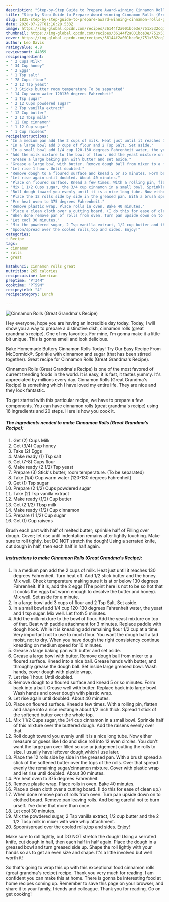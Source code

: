 ```yaml
---
description: "Step-by-Step Guide to Prepare Award-winning Cinnamon Rolls (Great Grandma&amp;#39;s Recipe)"
title: "Step-by-Step Guide to Prepare Award-winning Cinnamon Rolls (Great Grandma&amp;#39;s Recipe)"
slug: 1835-step-by-step-guide-to-prepare-award-winning-cinnamon-rolls-great-grandma-and-39-s-recipe
date: 2020-07-27T01:16:28.533Z
image: https://img-global.cpcdn.com/recipes/36144f2a001bce3e/751x532cq70/cinnamon-rolls-great-grandmas-recipe-recipe-main-photo.jpg
thumbnail: https://img-global.cpcdn.com/recipes/36144f2a001bce3e/751x532cq70/cinnamon-rolls-great-grandmas-recipe-recipe-main-photo.jpg
cover: https://img-global.cpcdn.com/recipes/36144f2a001bce3e/751x532cq70/cinnamon-rolls-great-grandmas-recipe-recipe-main-photo.jpg
author: Leo Davis
ratingvalue: 4.8
reviewcount: 44059
recipeingredient:
- " 2 Cups Milk"
- " 34 Cup honey"
- " 2 Eggs"
- " 1 Tsp salt"
- " 78 Cups flour"
- " 2 12 Tsp yeast"
- " 3 Sticks butter room temperature To be separated"
- " 14 Cup warm water 120130 degrees Fahrenheit"
- " 1 Tsp sugar"
- " 2 12 Cups powdered sugar"
- " 2 Tsp vanilla extract"
- " 12 Cup butter"
- " 2 12 Tbsp milk"
- " 12 Cup cinnamon"
- " 1 12 Cup sugar"
- " 1 Cup raisens"
recipeinstructions:
- "In a medium pan add the 2 cups of milk. Heat just until it reaches 130 degrees Fahrenheit. Turn heat off. Add 1/2 stick butter and the honey. Mix well. Check temperature making sure it is at or below 130 degrees Fahrenheit. If it is, add the 2 eggs (The point here is not to be so hot that it cooks the eggs but warm enough to desolve the butter and honey). Mix well. Set aside for a minute."
- "In a large bowl add 3 cups of flour and 2 Tsp Salt. Set aside."
- "In a small bowl add 1/4 cup 120-130 degrees Fahrenheit water, the yeast and 1 tsp sugar. Mix well. Let froth 5 minutes."
- "Add the milk mixture to the bowl of flour. Add the yeast mixture on top of that. Beat with paddle attachment for 3 minutes. Replace paddle with dough hook. While it is kneading add remaining flour 1/2 cup at a time. Very important not to use to much flour. You want the dough ball a tad moist, not to dry. When you have dough the right consistency continue kneading on medium speed for 10 minutes."
- "Grease a large baking pan with butter and set aside."
- "Grease a large bowl with butter. Remove dough ball from mixer to a floured surface. Knead into a nice ball. Grease hands with butter, and throughly grease the dough ball. Set inside large greased bowl. Wash hands, cover dough with plastic wrap."
- "Let rise 1 hour. Until doubled."
- "Remove dough to a floured surface and knead 5 or so minutes. Form back into a ball. Grease well with butter. Replace back into large bowl. Wash hands and cover dough with plastic wrap."
- "Let rise again until doubled. About 40 minutes."
- "Place on floured surface. Knead a few times. With a rolling pin, flatten and shape into a nice rectangle about 1/2 inch thick. Spread 1 stick of the softened butter over the whole top."
- "Mix 1 1/2 Cups sugar, the 3/4 cup cinnamon in a small bowl. Sprinkle half of this mixture over the buttered dough. Add the raisens evenly over that."
- "Roll dough toward you evenly until it is a nice long tube. Now either measure or guess like I do and slice roll into 12 even circles. You don&#39;t want the large pan over filled so use ur judgement cutting the rolls to size. l usually have leftover dough,which I use later."
- "Place the 12 rolls side by side in the greased pan. With a brush spread a stick of the softened butter over the tops of the rolls. Over that spread evenly the remaining sugar/cinnamon mixture. Cover with plastic wrap and let rise until doubled. About 30 minutes."
- "Pre heat oven to 375 degrees Fahrenheit."
- "Remove plastic wrap. Place rolls in oven. Bake 40 minutes."
- "Place a clean cloth over a cutting board. (I do this for ease of clean up.)"
- "When done remove pan of rolls from oven. Turn pan upside down on to clothed board. Remove pan leaving rolls. And being careful not to burn urself. I&#39;ve done that more than once."
- "Let cool 30 minutes."
- "Mix the powdered sugar, 2 Tsp vanilla extract, 1/2 cup butter and the 2 1/2 Tbsp milk in mixer with wire whip attachment."
- "Spoon/spread over the cooled rolls,top and sides. Enjoy!"
categories:
- Recipe
tags:
- cinnamon
- rolls
- great

katakunci: cinnamon rolls great 
nutrition: 265 calories
recipecuisine: American
preptime: "PT34M"
cooktime: "PT59M"
recipeyield: "4"
recipecategory: Lunch

---
```



![Cinnamon Rolls (Great Grandma&#39;s Recipe)](https://img-global.cpcdn.com/recipes/36144f2a001bce3e/751x532cq70/cinnamon-rolls-great-grandmas-recipe-recipe-main-photo.jpg)

Hey everyone, hope you are having an incredible day today. Today, I will show you a way to prepare a distinctive dish, cinnamon rolls (great grandma&#39;s recipe). One of my favorites. For mine, I'm gonna make it a little bit unique. This is gonna smell and look delicious.

Bake Homemade Buttery Cinnamon Rolls Today! Try Our Easy Recipe From McCormick®. Sprinkle with cinnamon and sugar (that has been stirred together). Great recipe for Cinnamon Rolls (Great Grandma&#39;s Recipe).

Cinnamon Rolls (Great Grandma&#39;s Recipe) is one of the most favored of current trending foods in the world. It is easy, it is fast, it tastes yummy. It's appreciated by millions every day. Cinnamon Rolls (Great Grandma&#39;s Recipe) is something which I have loved my entire life. They are nice and they look fantastic.


To get started with this particular recipe, we have to prepare a few components. You can have cinnamon rolls (great grandma&#39;s recipe) using 16 ingredients and 20 steps. Here is how you cook it.

<!--inarticleads1-->

##### The ingredients needed to make Cinnamon Rolls (Great Grandma&#39;s Recipe):

1. Get  (2) Cups Milk
1. Get  (3/4) Cup honey
1. Take  (2) Eggs
1. Make ready  (1) Tsp salt
1. Get  (7-8) Cups flour
1. Make ready  (2 1/2) Tsp yeast
1. Prepare  (3) Stick&#39;s butter, room temperature. (To be separated)
1. Take  (1/4) Cup warm water (120-130 degrees Fahrenheit)
1. Get  (1) Tsp sugar
1. Prepare  (2 1/2) Cups powdered sugar
1. Take  (2) Tsp vanilla extract
1. Make ready  (1/2) Cup butter
1. Get  (2 1/2) Tbsp milk
1. Make ready  (1/2) Cup cinnamon
1. Prepare  (1 1/2) Cup sugar
1. Get  (1) Cup raisens


Brush each part with half of melted butter; sprinkle half of Filling over dough. Cover; let rise until indentation remains after lightly touching. Make sure to roll tightly, but DO NOT stretch the dough! Using a serrated knife, cut dough in half, then each half in half again. 

<!--inarticleads2-->

##### Instructions to make Cinnamon Rolls (Great Grandma&#39;s Recipe):

1. In a medium pan add the 2 cups of milk. Heat just until it reaches 130 degrees Fahrenheit. Turn heat off. Add 1/2 stick butter and the honey. Mix well. Check temperature making sure it is at or below 130 degrees Fahrenheit. If it is, add the 2 eggs (The point here is not to be so hot that it cooks the eggs but warm enough to desolve the butter and honey). Mix well. Set aside for a minute.
1. In a large bowl add 3 cups of flour and 2 Tsp Salt. Set aside.
1. In a small bowl add 1/4 cup 120-130 degrees Fahrenheit water, the yeast and 1 tsp sugar. Mix well. Let froth 5 minutes.
1. Add the milk mixture to the bowl of flour. Add the yeast mixture on top of that. Beat with paddle attachment for 3 minutes. Replace paddle with dough hook. While it is kneading add remaining flour 1/2 cup at a time. Very important not to use to much flour. You want the dough ball a tad moist, not to dry. When you have dough the right consistency continue kneading on medium speed for 10 minutes.
1. Grease a large baking pan with butter and set aside.
1. Grease a large bowl with butter. Remove dough ball from mixer to a floured surface. Knead into a nice ball. Grease hands with butter, and throughly grease the dough ball. Set inside large greased bowl. Wash hands, cover dough with plastic wrap.
1. Let rise 1 hour. Until doubled.
1. Remove dough to a floured surface and knead 5 or so minutes. Form back into a ball. Grease well with butter. Replace back into large bowl. Wash hands and cover dough with plastic wrap.
1. Let rise again until doubled. About 40 minutes.
1. Place on floured surface. Knead a few times. With a rolling pin, flatten and shape into a nice rectangle about 1/2 inch thick. Spread 1 stick of the softened butter over the whole top.
1. Mix 1 1/2 Cups sugar, the 3/4 cup cinnamon in a small bowl. Sprinkle half of this mixture over the buttered dough. Add the raisens evenly over that.
1. Roll dough toward you evenly until it is a nice long tube. Now either measure or guess like I do and slice roll into 12 even circles. You don&#39;t want the large pan over filled so use ur judgement cutting the rolls to size. l usually have leftover dough,which I use later.
1. Place the 12 rolls side by side in the greased pan. With a brush spread a stick of the softened butter over the tops of the rolls. Over that spread evenly the remaining sugar/cinnamon mixture. Cover with plastic wrap and let rise until doubled. About 30 minutes.
1. Pre heat oven to 375 degrees Fahrenheit.
1. Remove plastic wrap. Place rolls in oven. Bake 40 minutes.
1. Place a clean cloth over a cutting board. (I do this for ease of clean up.)
1. When done remove pan of rolls from oven. Turn pan upside down on to clothed board. Remove pan leaving rolls. And being careful not to burn urself. I&#39;ve done that more than once.
1. Let cool 30 minutes.
1. Mix the powdered sugar, 2 Tsp vanilla extract, 1/2 cup butter and the 2 1/2 Tbsp milk in mixer with wire whip attachment.
1. Spoon/spread over the cooled rolls,top and sides. Enjoy!


Make sure to roll tightly, but DO NOT stretch the dough! Using a serrated knife, cut dough in half, then each half in half again. Place the dough in a greased bowl and turn greased side up. Shape the roll lightly with your hands so as to get an even size and shape. It&#39;s a little involved but well worth it! 

So that's going to wrap this up with this exceptional food cinnamon rolls (great grandma&#39;s recipe) recipe. Thank you very much for reading. I am confident you can make this at home. There is gonna be interesting food at home recipes coming up. Remember to save this page on your browser, and share it to your family, friends and colleague. Thank you for reading. Go on get cooking!
